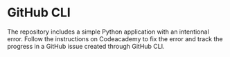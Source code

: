 # GitHub CLI

The repository includes a simple Python application with an intentional error. Follow the instructions on Codeacademy to fix the error and track the progress in a GitHub issue created through GitHub CLI.